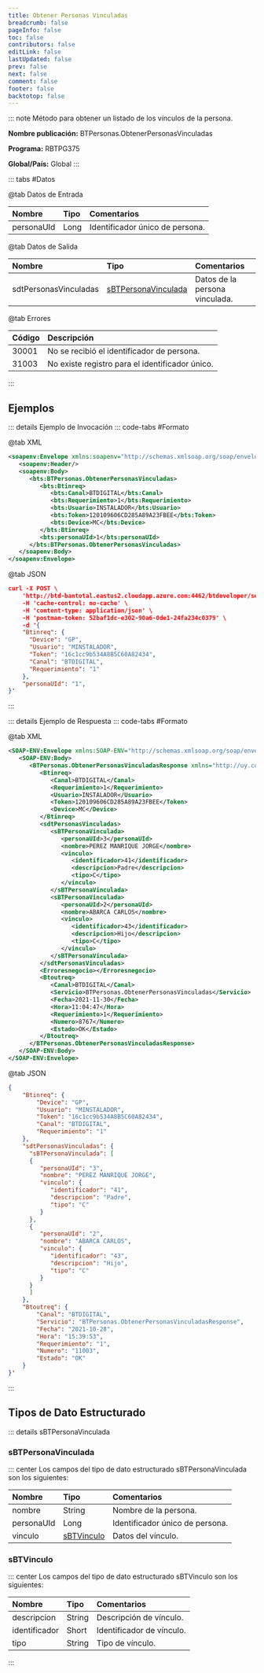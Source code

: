 ```yaml
---
title: Obtener Personas Vinculadas
breadcrumb: false
pageInfo: false
toc: false
contributors: false
editLink: false
lastUpdated: false
prev: false
next: false
comment: false
footer: false
backtotop: false
---
```


<!-- ABRE DATOS DEL MÉTODO -->
::: note Método para obtener un listado de los vínculos de la persona.

**Nombre publicación:** BTPersonas.ObtenerPersonasVinculadas

**Programa:** RBTPG375

**Global/País:** Global
:::
<!-- CIERRA DATOS DEL MÉTODO -->

<!-- ABRE TABLA DE DATOS -->
::: tabs #Datos 

@tab Datos de Entrada

Nombre | Tipo | Comentarios
:--------- | :--------- | :---------
personaUId | Long | Identificador único de persona.

@tab Datos de Salida

Nombre | Tipo | Comentarios
:--------- | :----------- | :-----------
sdtPersonasVinculadas | [sBTPersonaVinculada](#sbtpersonavinculada) | Datos de la persona vinculada.

@tab Errores

Código | Descripción
:--------- | :-----------
30001 | No se recibió el identificador de persona.
31003 | No existe registro para el identificador único.
::: 
<!-- CIERRA TABLA DE DATOS -->

## **Ejemplos**

<!-- ABRE EJEMPLO DE INVOCACIÓN -->
::: details Ejemplo de Invocación 
::: code-tabs #Formato

@tab XML
```xml
<soapenv:Envelope xmlns:soapenv="http://schemas.xmlsoap.org/soap/envelope/" xmlns:bts="http://uy.com.dlya.bantotal/BTSOA/">
   <soapenv:Header/>
   <soapenv:Body>
      <bts:BTPersonas.ObtenerPersonasVinculadas>
         <bts:Btinreq>
            <bts:Canal>BTDIGITAL</bts:Canal>
            <bts:Requerimiento>1</bts:Requerimiento>
            <bts:Usuario>INSTALADOR</bts:Usuario>
            <bts:Token>120109606CD285A89A23FBEE</bts:Token>
            <bts:Device>MC</bts:Device>
         </bts:Btinreq>
         <bts:personaUId>1</bts:personaUId>
      </bts:BTPersonas.ObtenerPersonasVinculadas>
   </soapenv:Body>
</soapenv:Envelope>
```

@tab JSON
```json
curl -X POST \
	'http://btd-bantotal.eastus2.cloudapp.azure.com:4462/btdeveloper/servlet/com.dlya.bantotal.odwsbt_BTPersonas?ObtenerPersonasVinculadas' \
	-H 'cache-control: no-cache' \
	-H 'content-type: application/json' \
	-H 'postman-token: 52baf1dc-e302-90a6-0de1-24fa234c0379' \
	-d '{
	"Btinreq": {
	  "Device": "GP",
	  "Usuario": "MINSTALADOR",
	  "Token": "16c1cc9b534A8B5C60A82434",
	  "Canal": "BTDIGITAL",
	  "Requerimiento": "1"
	},
	"personaUId": "1",
}'
```
:::
<!-- CIERRA EJEMPLO DE INVOCACIÓN -->

<!-- ABRE EJEMPLO DE RESPUESTA -->
::: details Ejemplo de Respuesta 
::: code-tabs #Formato

@tab XML
```xml
<SOAP-ENV:Envelope xmlns:SOAP-ENV="http://schemas.xmlsoap.org/soap/envelope/" xmlns:xsd="http://www.w3.org/2001/XMLSchema" xmlns:SOAP-ENC="http://schemas.xmlsoap.org/soap/encoding/" xmlns:xsi="http://www.w3.org/2001/XMLSchema-instance">
   <SOAP-ENV:Body>
      <BTPersonas.ObtenerPersonasVinculadasResponse xmlns="http://uy.com.dlya.bantotal/BTSOA/">
         <Btinreq>
            <Canal>BTDIGITAL</Canal>
            <Requerimiento>1</Requerimiento>
            <Usuario>INSTALADOR</Usuario>
            <Token>120109606CD285A89A23FBEE</Token>
            <Device>MC</Device>
         </Btinreq>
         <sdtPersonasVinculadas>
            <sBTPersonaVinculada>
               <personaUId>3</personaUId>
               <nombre>PEREZ MANRIQUE JORGE</nombre>
               <vinculo>
                  <identificador>41</identificador>
                  <descripcion>Padre</descripcion>
                  <tipo>C</tipo>
               </vinculo>
            </sBTPersonaVinculada>
            <sBTPersonaVinculada>
               <personaUId>2</personaUId>
               <nombre>ABARCA CARLOS</nombre>
               <vinculo>
                  <identificador>43</identificador>
                  <descripcion>Hijo</descripcion>
                  <tipo>C</tipo>
               </vinculo>
            </sBTPersonaVinculada>
         </sdtPersonasVinculadas>
         <Erroresnegocio></Erroresnegocio>
         <Btoutreq>
            <Canal>BTDIGITAL</Canal>
            <Servicio>BTPersonas.ObtenerPersonasVinculadas</Servicio>
            <Fecha>2021-11-30</Fecha>
            <Hora>11:04:47</Hora>
            <Requerimiento>1</Requerimiento>
            <Numero>8767</Numero>
            <Estado>OK</Estado>
         </Btoutreq>
      </BTPersonas.ObtenerPersonasVinculadasResponse>
   </SOAP-ENV:Body>
</SOAP-ENV:Envelope>

```
@tab JSON
```json
{ 
    "Btinreq": { 
	    "Device": "GP", 
	    "Usuario": "MINSTALADOR", 
	    "Token": "16c1cc9b534A8B5C60A82434", 
	    "Canal": "BTDIGITAL", 
	    "Requerimiento": "1" 
    }, 
    "sdtPersonasVinculadas": { 
      "sBTPersonaVinculada": [ 
      { 
         "personaUId": "3", 
         "nombre": "PEREZ MANRIQUE JORGE", 
         "vinculo": { 
            "identificador": "41", 
            "descripcion": "Padre", 
            "tipo": "C" 
         } 
      }, 
      { 
         "personaUId": "2", 
         "nombre": "ABARCA CARLOS", 
         "vinculo": { 
            "identificador": "43", 
            "descripcion": "Hijo", 
            "tipo": "C" 
         } 
      } 
      ] 
    },   
    "Btoutreq": { 
        "Canal": "BTDIGITAL", 
        "Servicio": "BTPersonas.ObtenerPersonasVinculadasResponse", 
        "Fecha": "2021-10-28", 
        "Hora": "15:39:53", 
        "Requerimiento": "1", 
        "Numero": "11003", 
        "Estado": "OK" 
    }
}'
```
::: 
<!-- CIERRA EJEMPLO DE RESPUESTA -->

## **Tipos de Dato Estructurado**

<!-- ABRE SDT -->
::: details sBTPersonaVinculada  

### sBTPersonaVinculada

::: center 
Los campos del tipo de dato estructurado sBTPersonaVinculada son los siguientes: 

Nombre | Tipo | Comentarios 
:--------- | :----------- | :----------- 
nombre | String | Nombre de la persona. 
personaUId | Long | Identificador único de persona. 
vinculo | [sBTVinculo](#sbtvinculo) | Datos del vínculo. 

### sBTVinculo

::: center 
Los campos del tipo de dato estructurado sBTVinculo son los siguientes: 

Nombre | Tipo | Comentarios 
:--------- | :----------- | :----------- 
descripcion | String | Descripción de vínculo. 
identificador | Short | Identificador de vínculo. 
tipo | String | Tipo de vínculo. 
:::
<!-- CIERRA SDT -->